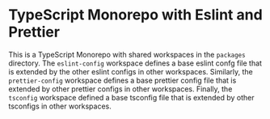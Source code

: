 # TypeScript Monorepo with Eslint and Prettier

This is a TypeScript Monorepo with shared workspaces in the `packages` directory. The `eslint-config` workspace defines a base eslint confg file that is extended by the other eslint configs in other workspaces. Similarly, the `prettier-config` workspace defines a base prettier config file that is extended by other prettier configs in other workspaces. Finally, the `tsconfig` workspace defined a base tsconfig file that is extended by other tsconfigs in other workspaces.
